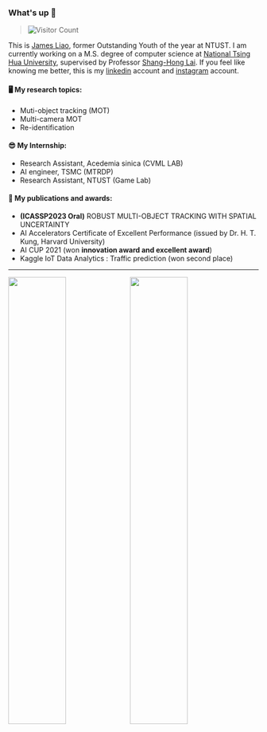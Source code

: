 ### What's up 👋 
> ![Visitor Count](https://komarev.com/ghpvc/?username=JamesLiao714&color=green&label=Profile+Viewers) 

This is [James Liao](https://jamesliao714.github.io/), former Outstanding Youth of the year at NTUST. I am currently working on a M.S. degree of computer science at [National Tsing Hua University](https://www.nthu.edu.tw/), supervised by Professor [Shang-Hong Lai](http://www.cs.nthu.edu.tw/~lai/). If you feel like knowing me better, this is my [linkedin](https://www.linkedin.com/in/jamesliao714/) account and [instagram](https://www.instagram.com/jjj_liao/?fbclid=IwAR3mk59apPBZOoriyTDC8h06QHH0U62PdJ2h_kgLl_kOd31E4oLelVrvt8w) account.

#### 🖥 My research topics:
- Muti-object tracking (MOT)
- Multi-camera MOT
- Re-identification

#### 😎 My Internship:
-  Research Assistant, Acedemia sinica (CVML LAB)
-  AI engineer, TSMC (MTRDP) 
-  Research Assistant, NTUST (Game Lab)
 
#### 🤙 My publications and awards:
- **(ICASSP2023 Oral)** ROBUST MULTI-OBJECT TRACKING WITH SPATIAL UNCERTAINTY	
- AI Accelerators Certificate of Excellent Performance (issued by Dr. H. T. Kung, Harvard University)
- AI CUP 2021 (won **innovation award and excellent award**)
- Kaggle IoT Data Analytics : Traffic prediction (won second place)
 
---

<img  src="https://github-readme-stats.vercel.app/api?username=JamesLiao714&count_private=true&hide_border=true&include_all_commits=true&show_icons=true&card_width=300" width="48%" align="left" >
<img  src="https://github-readme-stats.vercel.app/api/top-langs/?username=JamesLiao714&layout=compact&langs_count=6&hide_title=true&hide_border=true" width="48%" >




